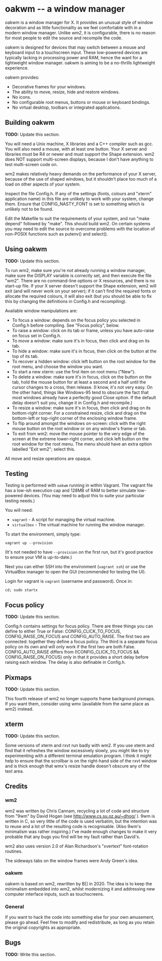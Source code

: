 # oakwm -- a window manager

oakwm is a window manager for X. It provides an unusual style of window
decoration and as little functionality as we feel comfortable with in a
modern window manager. Unlike *wm2*, it is configurable, there is no
reason for most people to edit the source and recompile the code.

oakwm is designed for devices that may switch between a mouse and
keyboard input to a touchscreen input. These low-powered devices are
typically lacking in processing power and RAM, hence the want for a
lightweight window manager. oakwm is aiming to be a no-thrills
lightweight experience.

oakwm provides:

* Decorative frames for your windows.
* The ability to move, resize, hide and restore windows.
* No icons.
* No configurable root menus, buttons or mouse or keyboard bindings.
* No virtual desktop, toolbars or integrated applications.

## Building oakwm

**TODO:** Update this section.

You will need a Unix machine, X libraries and a C++ compiler such as
gcc.  You will also need a mouse, with at least one button.  Your X
server and libraries must be R4 or newer and must support the Shape
extension.  wm2 does NOT support multi-screen displays, because I
don't have anything to test multi-screen code on.

wm2 makes relatively heavy demands on the performance of your X
server, because of the use of shaped windows, but it shouldn't place
too much of a load on other aspects of your system.

Inspect the file Config.h.  If any of the settings (fonts, colours and
"xterm" application name) in this file are unlikely to work with your
system, change them.  Ensure that CONFIG_NASTY_FONT is set to
something which is unlikely not to be found.

Edit the Makefile to suit the requirements of your system, and run
"make depend" followed by "make".  This should build wm2.  On certain
systems you may need to edit the source to overcome problems with the
location of non-POSIX functions such as putenv() and select().

## Using oakwm

**TODO:** Update this section.

To run wm2, make sure you're not already running a window manager,
make sure the DISPLAY variable is correctly set, and then execute the
file "wm2".  There are no command-line options or X resources, and
there is no start-up file.  If your X server doesn't support the Shape
extension, wm2 will exit (and will never work on your server); if it
can't find the required fonts or allocate the required colours, it
will also exit (but you should be able to fix this by changing the
definitions in Config.h and recompiling).

Available window manipulations are:

* To focus a window: depends on the focus policy you selected
in Config.h before compiling.  See "Focus policy", below.
* To raise a window: click on its tab or frame, unless you have
auto-raise on focus set in Config.h.
* To move a window: make sure it's in focus, then click and drag
on its tab.
* To hide a window: make sure it's in focus, then click on the
button at the top of its tab.
* To recover a hidden window: click left button on the root
window for the root menu, and choose the window you want.
* To start a new xterm: use the first item on root menu ("New").
* To delete a window: make sure it's in focus, click on the
button on the tab, hold the mouse button for at least a
second and a half until the cursor changes to a cross, then
release.  (I know, it's not very easy.  On the other hand,
things like Windows-95 tend to obscure the fact that most
windows already have a perfectly good Close option.  If the
default delay doesn't suit you, change it in Config.h and
recompile.)
* To resize a window: make sure it's in focus, then click and
drag on its bottom-right corner.  For a constrained resize,
click and drag on the bottom-left or top-right corner of
the enclosing window frame.
* To flip around amongst the windows on-screen: click with the right
mouse button on the root window or on any window's frame or tab.
* To exit from wm2: move the mouse pointer to the very edge of the
screen at the extreme lower-right corner, and click left button on
the root window for the root menu.  The menu should have an extra
option labelled "Exit wm2"; select this.

All move and resize operations are opaque.

## Testing

Testing is performed with `oakwm` running in within Vagrant. The vagrant file
has a low-ish execution cap and 128MB of RAM to better simulate low-powered
devices. (You may need to adjust this to suite your particular testing needs.)

You will need:

* `vagrant` - A script for managing the virtual machine.
* `virtualbox` - The virtual machine for running the window manager.

To start the environment, simply type:

    vagrant up --provision

(It's not needed to have `--provision` on the first run, but it's good practice
to ensure your VM is up-to-date.)

Next you can either SSH into the environment (`vagrant ssh`) or use the
VirtualBox manager to open the GUI (recommended for testing the UI).

Login for vagrant is `vagrant` (username and password). Once in:

    cd; sudo startx

## Focus policy

**TODO:** Update this section.

Config.h contains settings for focus policy.  There are three things
you can define to either True or False: CONFIG_CLICK_TO_FOCUS,
CONFIG_RAISE_ON_FOCUS and CONFIG_AUTO_RAISE.  The first two are
connected: together they define a focus policy.  The third is a
separate focus policy on its own and will only work if the first two
are both False.  CONFIG_AUTO_RAISE differs from
(!CONFIG_CLICK_TO_FOCUS && CONFIG_RAISE_ON_FOCUS) only in that it
provides a short delay before raising each window.  The delay is also
definable in Config.h.

## Pixmaps

**TODO:** Update this section.

This fourth release of wm2 no longer supports frame background
pixmaps.  If you want them, consider using wmx (available from the
same place as wm2) instead.

## xterm

**TODO:** Update this section.

Some versions of xterm and rxvt run badly with wm2.  If you use xterm
and find that it refreshes the window excessively slowly, you might
like to try experimenting with a different terminal emulation program.
I think it might help to ensure that the scrollbar is on the
right-hand side of the rxvt window and is thick enough that wmx's
resize handle doesn't obscure any of the text area.

## Credits

### wm2

wm2 was written by Chris Cannam, recycling a lot of code and structure
from "9wm" by David Hogan (see http://www.cs.su.oz.au/~dhog/ ). 9wm
is written in C, so very little of the code is used verbatim, but the
intention was to reuse and a lot of the resulting code is
recognisable. (Also 9wm's minimalism was rather inspiring.) I've
made enough changes to make it very probable that any bugs you find
will be my fault rather than David's.

wm2 also uses version 2.0 of Alan Richardson's "xvertext"
font-rotation routines.

The sideways tabs on the window frames were Andy Green's idea.

### oakwm

oakwm is based on wm2, rewritten by B[] in 2020. The idea is to keep
the minimalism embedded into wm2, whilst modernizing it and addressing
new computer interface inputs, such as touchscreens.

### General

If you want to hack the code into something else for your own
amusement, please go ahead. Feel free to modify and redistribute, as
long as you retain the original copyrights as appropriate.

## Bugs

**TODO:** Write this section.
